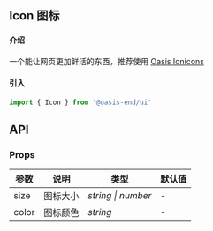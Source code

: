 <script lang="ts">
    import Basic from './demo/basic.md'
</script>

## Icon 图标

#### 介绍

一个能让网页更加鲜活的东西，推荐使用 [Oasis Ionicons](https://joo1es.github.io/OasisIonicons/)

#### 引入

```js
import { Icon } from '@oasis-end/ui'
```

<Basic />

## API

### Props

| 参数         | 说明                                                          | 类型                                                       | 默认值 |
| ------------ | ------------------------------------------------------------- | ---------------------------------------------------------- | ------ |
| size          | 图标大小                                                      | _string \| number_ | -      |
| color         | 图标颜色                                                        | _string_                                                   | -     |